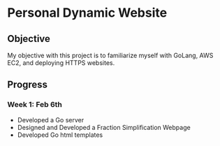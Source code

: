 # Personal Dynamic Website

## Objective

My objective with this project is to familiarize myself with GoLang, AWS EC2, and deploying
HTTPS websites.

## Progress

### Week 1: Feb 6th

- Developed a Go server
- Designed and Developed a Fraction Simplification Webpage
- Developed Go html templates
